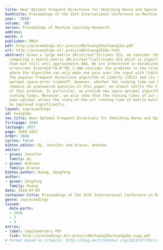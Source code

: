 ```yaml
---
title: Near Optimal Frequent Directions for Sketching Dense and Sparse Matrices
booktitle: Proceedings of the 35th International Conference on Machine Learning
year: '2018'
volume: '80'
series: Proceedings of Machine Learning Research
address: 
month: 0
publisher: PMLR
pdf: http://proceedings.mlr.press/v80/huang18a/huang18a.pdf
url: http://proceedings.mlr.press/v80/huang2018a.html
abstract: Given a large matrix $A\in\real^{n\times d}$, we consider the problem of
  computing a sketch matrix $B\in\real^{\ell\times d}$ which is significantly smaller
  than but still well approximates $A$. We are interested in minimizing the <em>covariance
  error</em> $\norm{A^TA-B^TB}_2.$We consider the problems in the streaming model,
  where the algorithm can only make one pass over the input with limited working space.
  The popular Frequent Directions algorithm of Liberty (2013) and its variants achieve
  optimal space-error tradeoff. However, whether the running time can be improved
  remains an unanswered question.In this paper, we almost settle the time complexity
  of this problem. In particular, we provide new space-optimal algorithms with faster
  running times. Moreover, we also show that the running times of our algorithms are
  near-optimal unless the state-of-the-art running time of matrix multiplication can
  be improved significantly.
layout: inproceedings
id: huang18a
tex_title: Near Optimal Frequent Directions for Sketching Dense and Sparse Matrices
firstpage: 2048
lastpage: 2057
page: 2048-2057
order: 2048
cycles: false
bibtex_editor: Dy, Jennifer and Krause, Andreas
editor:
- given: Jennifer
  family: Dy
- given: Andreas
  family: Krause
bibtex_author: Huang, Zengfeng
author:
- given: Zengfeng
  family: Huang
date: 2018-07-03
container-title: Proceedings of the 35th International Conference on Machine Learning
genre: inproceedings
issued:
  date-parts:
  - 2018
  - 7
  - 3
extras:
- label: Supplementary PDF
  link: http://proceedings.mlr.press/v80/huang18a/huang18a-supp.pdf
# Format based on citeproc: http://blog.martinfenner.org/2013/07/30/citeproc-yaml-for-bibliographies/
---
```

